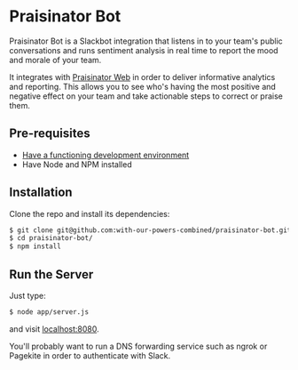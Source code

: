Praisinator Bot
=========
Praisinator Bot is a Slackbot integration that listens in to your team's public conversations and runs sentiment analysis in real time to report the mood and morale of your team.

It integrates with [Praisinator Web](https://github.com/with-our-powers-combined/praisinator-web) in order to deliver informative analytics and reporting. This allows you to see who's having the most positive and negative effect on your team and take actionable steps to correct or praise them.

Pre-requisites
---------------
- [Have a functioning development environment](http://tutorials.jumpstartlab.com/topics/environment/environment.html)
- Have Node and NPM installed

Installation
--------------
Clone the repo and install its dependencies:
```sh
$ git clone git@github.com:with-our-powers-combined/praisinator-bot.git
$ cd praisinator-bot/
$ npm install
```

Run the Server
---------------
Just type:
```sh
$ node app/server.js
```
and visit [localhost:8080](http://localhost:8080).

You'll probably want to run a DNS forwarding service such as ngrok or Pagekite in order to authenticate with Slack.